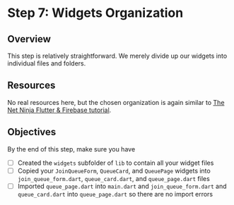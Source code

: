 # Step 7: Widgets Organization

## Overview
This step is relatively straightforward. We merely divide up our widgets into individual files and folders.

## Resources
No real resources here, but the chosen organization is again similar to [The Net Ninja Flutter & Firebase tutorial](https://github.com/iamshaunjp/flutter-firebase/tree/lesson-27/brew_crew/lib).

## Objectives
By the end of this step, make sure you have
- [ ] Created the `widgets` subfolder of `lib` to contain all your widget files
- [ ] Copied your `JoinQueueForm`, `QueueCard`, and `QueuePage` widgets into `join_queue_form.dart`, `queue_card.dart`, and `queue_page.dart` files
- [ ] Imported `queue_page.dart` into `main.dart` and `join_queue_form.dart` and `queue_card.dart` into `queue_page.dart` so there are no import errors
